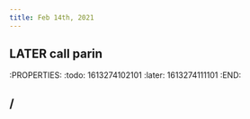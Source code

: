 ```yaml
---
title: Feb 14th, 2021
---
```


## LATER call parin
:PROPERTIES:
:todo: 1613274102101
:later: 1613274111101
:END:
## /
